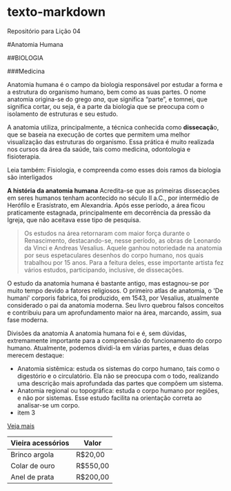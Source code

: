 # texto-markdown
Repositório para Lição 04

#Anatomia Humana

##BIOLOGIA

###Medicina




Anatomia humana é o campo da biologia responsável por estudar a forma e a estrutura do organismo humano, bem como as suas partes. O nome anatomia origina-se do grego *ana*, que significa “parte”, e tomnei, que significa cortar, ou seja, é a parte da biologia que se preocupa com o isolamento de estruturas e seu estudo.

A anatomia utiliza, principalmente, a técnica conhecida como **dissecaçã**o, que se baseia na execução de cortes que permitem uma melhor visualização das estruturas do organismo. Essa prática é muito realizada nos cursos da área da saúde, tais como medicina, odontologia e fisioterapia.

Leia também: Fisiologia, e compreenda como esses dois ramos da biologia são interligados

**A história da anatomia humana**
Acredita-se que as primeiras dissecações em seres humanos tenham acontecido no século II a.C., por intermédio de Herófilo e Erasístrato, em Alexandria. Após esse período, a área ficou praticamente estagnada, principalmente em decorrência da pressão da Igreja, que não aceitava esse tipo de pesquisa.

>Os estudos na área retornaram com maior força durante o Renascimento, destacando-se, nesse período, as obras de Leonardo da Vinci e Andreas Vesalius. Aquele ganhou notoriedade na anatomia por seus espetaculares desenhos do corpo humano, nos quais trabalhou por 15 anos. Para a feitura deles, esse importante artista fez vários estudos, participando, inclusive, de dissecações.

O estudo da anatomia humana é bastante antigo, mas estagnou-se por muito tempo devido a fatores religiosos.
O primeiro atlas de anatomia, o 'De humani' corporis fabrica, foi produzido, em 1543, por Vesalius, atualmente considerado o pai da anatomia moderna. Seu livro quebrou falsos conceitos e contribuiu para um aprofundamento maior na área, marcando, assim, sua fase moderna.


Divisões da anatomia
A anatomia humana foi e é, sem dúvidas, extremamente importante para a compreensão do funcionamento do corpo humano. Atualmente, podemos dividi-la em várias partes, e duas delas merecem destaque:

* Anatomia sistêmica: estuda os sistemas do corpo humano, tais como o digestório e o circulatório. Ela não se preocupa com o todo, realizando uma descrição mais aprofundada das partes que compõem um sistema.
* Anatomia regional ou topográfica: estuda o corpo humano por regiões, e não por sistemas. Esse estudo facilita na orientação correta ao analisar-se um corpo.
* item 3

[Veja mais](https://brasilescola.uol.com.br/biologia/anatomia-humana.htm#:~:text=Anatomia%20humana%20%C3%A9%20o%20campo,de%20estruturas%20e%20seu%20estudo)


Vieira acessórios | Valor
------------------|---------
Brinco argola     | R$20,00
Colar de ouro     | R$550,00
Anel de prata     | R$200,00
